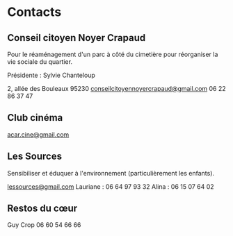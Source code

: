 # Contacts

## Conseil citoyen Noyer Crapaud

Pour le réaménagement d'un parc à côté du cimetière pour réorganiser la vie sociale du quartier.

Présidente : Sylvie Chanteloup

2, allée des Bouleaux 95230
conseilcitoyennoyercrapaud@gmail.com
06 22 86 37 47

## Club cinéma

acar.cine@gmail.com

## Les Sources

Sensibiliser et éduquer à l'environnement (particulièrement les enfants).

lessources@gmail.com
Lauriane : 06 64 97 93 32
Alina : 06 15 07 64 02

## Restos du cœur

Guy Crop
06 60 54 66 66
